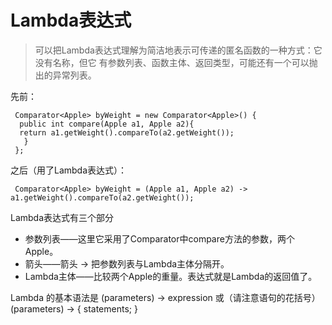 # Lambda表达式
> 可以把Lambda表达式理解为简洁地表示可传递的匿名函数的一种方式：它没有名称，但它
有参数列表、函数主体、返回类型，可能还有一个可以抛出的异常列表。

先前：
    
     Comparator<Apple> byWeight = new Comparator<Apple>() { 
      public int compare(Apple a1, Apple a2){ 
      return a1.getWeight().compareTo(a2.getWeight()); 
       } 
     }; 
     
之后（用了Lambda表达式）：
    
     Comparator<Apple> byWeight = (Apple a1, Apple a2) -> a1.getWeight().compareTo(a2.getWeight()); 


Lambda表达式有三个部分
- 参数列表——这里它采用了Comparator中compare方法的参数，两个Apple。
- 箭头——箭头   ->  把参数列表与Lambda主体分隔开。
- Lambda主体——比较两个Apple的重量。表达式就是Lambda的返回值了。
 
Lambda
的基本语法是
(parameters) -> expression 
或（请注意语句的花括号）
(parameters) -> { statements; }

